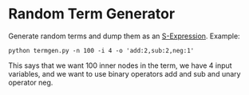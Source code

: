 # Random Term Generator

Generate random terms and dump them as an [S-Expression](https://en.wikipedia.org/wiki/S-expression).
Example:
```
python termgen.py -n 100 -i 4 -o 'add:2,sub:2,neg:1'
```
This says that we want 100 inner nodes in the term, we have 4 input variables, and we want to use binary operators add and sub and unary operator neg.
